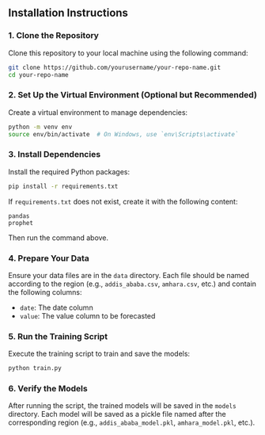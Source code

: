 ## Installation Instructions

### 1. Clone the Repository

Clone this repository to your local machine using the following command:

```bash
git clone https://github.com/yourusername/your-repo-name.git
cd your-repo-name
```

### 2. Set Up the Virtual Environment (Optional but Recommended)

Create a virtual environment to manage dependencies:

```bash
python -m venv env
source env/bin/activate  # On Windows, use `env\Scripts\activate`
```

### 3. Install Dependencies

Install the required Python packages:

```bash
pip install -r requirements.txt
```

If `requirements.txt` does not exist, create it with the following content:

```
pandas
prophet
```

Then run the command above.

### 4. Prepare Your Data

Ensure your data files are in the `data` directory. Each file should be named according to the region (e.g., `addis_ababa.csv`, `amhara.csv`, etc.) and contain the following columns:

- `date`: The date column
- `value`: The value column to be forecasted

### 5. Run the Training Script

Execute the training script to train and save the models:

```bash
python train.py
```

### 6. Verify the Models

After running the script, the trained models will be saved in the `models` directory. Each model will be saved as a pickle file named after the corresponding region (e.g., `addis_ababa_model.pkl`, `amhara_model.pkl`, etc.).
